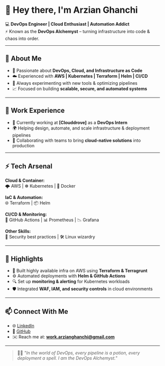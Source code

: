 # 👋 Hey there, I'm Arzian Ghanchi  

💻 **DevOps Engineer | Cloud Enthusiast | Automation Addict**  
⚡ Known as the **DevOps Alchemyst** – turning infrastructure into code & chaos into order.  

---

## 🚀 About Me  
- 🔧 Passionate about **DevOps, Cloud, and Infrastructure as Code**  
- ☁️ Experienced with **AWS | Kubernetes | Terraform | Helm | CI/CD**  
- 🧪 Always experimenting with new tools & optimizing pipelines  
- 📈 Focused on building **scalable, secure, and automated systems**  

---

## 🏢 Work Experience  
- 💼 Currently working at **[Clouddrove]** as a **DevOps Intern**  
- 🌍 Helping design, automate, and scale infrastructure & deployment pipelines  
- 🤝 Collaborating with teams to bring **cloud-native solutions** into production  

---

## ⚡ Tech Arsenal  

**Cloud & Container:**  
🌩️ AWS | ☸️ Kubernetes | 🐳 Docker  

**IaC & Automation:**  
🌐 Terraform | 📦 Helm

**CI/CD & Monitoring:**  
🚀 GitHub Actions | 📊 Prometheus | 📉 Grafana  

**Other Skills:**  
🔐 Security best practices | 🛠️ Linux wizardry 

---

## 🌟 Highlights  
- 🔨 Built highly available infra on AWS using **Terraform & Terragrunt**  
- ⚙️ Automated deployments with **Helm & GitHub Actions**  
- 🔍 Set up **monitoring & alerting** for Kubernetes workloads  
- 🛡️ Integrated **WAF, IAM, and security controls** in cloud environments  

---

## 📫 Connect With Me  
- 🌐 [LinkedIn](www.linkedin.com/in/arzian-ghanchi)  
- 🐙 [GitHub](https://github.com/arzianghanchi)  
- ✉️ Reach me at: **work.arzianghanchi@gmail.com**  

---

> 🧙‍♂️ *"In the world of DevOps, every pipeline is a potion, every deployment a spell. I am the DevOps Alchemyst."*  
